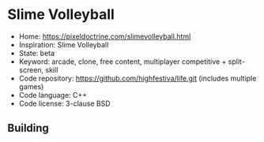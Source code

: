 # Slime Volleyball

- Home: https://pixeldoctrine.com/slimevolleyball.html
- Inspiration: Slime Volleyball
- State: beta
- Keyword: arcade, clone, free content, multiplayer competitive + split-screen, skill
- Code repository: https://github.com/highfestiva/life.git (includes multiple games)
- Code language: C++
- Code license: 3-clause BSD

## Building
